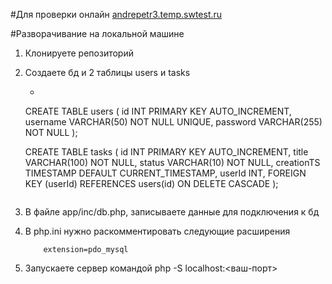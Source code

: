 #Для проверки онлайн
[andrepetr3.temp.swtest.ru](andrepetr3.temp.swtest.ru)

#Разворачивание на локальной машине

1. Клонируете репозиторий
2. Создаете бд и 2 таблицы users и tasks
    - ```
    CREATE TABLE users (
        id INT PRIMARY KEY AUTO_INCREMENT,
        username VARCHAR(50) NOT NULL UNIQUE,
        password VARCHAR(255) NOT NULL
    );

    CREATE TABLE tasks (
        id INT PRIMARY KEY AUTO_INCREMENT,
        title VARCHAR(100) NOT NULL,
        status VARCHAR(10) NOT NULL,
        creationTS TIMESTAMP DEFAULT CURRENT_TIMESTAMP,
        userId INT,
        FOREIGN KEY (userId) REFERENCES users(id) ON DELETE CASCADE
    );
    ```
3. В файле app/inc/db.php, записываете данные для подключения к бд
4. В php.ini нужно раскомментировать следующие расширения
    ```
        extension=pdo_mysql
    ```
5. Запускаете сервер командой php -S localhost:<ваш-порт>